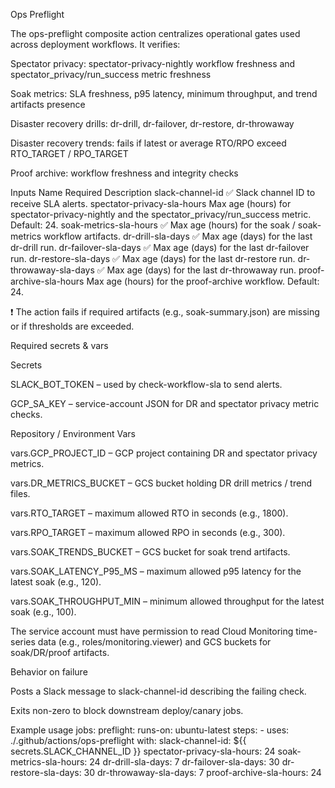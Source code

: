 Ops Preflight

The ops-preflight composite action centralizes operational gates used across deployment workflows. It verifies:

Spectator privacy: spectator-privacy-nightly workflow freshness and spectator_privacy/run_success metric freshness

Soak metrics: SLA freshness, p95 latency, minimum throughput, and trend artifacts presence

Disaster recovery drills: dr-drill, dr-failover, dr-restore, dr-throwaway

Disaster recovery trends: fails if latest or average RTO/RPO exceed RTO_TARGET / RPO_TARGET

Proof archive: workflow freshness and integrity checks

Inputs
Name	Required	Description
slack-channel-id	✅	Slack channel ID to receive SLA alerts.
spectator-privacy-sla-hours		Max age (hours) for spectator-privacy-nightly and the spectator_privacy/run_success metric. Default: 24.
soak-metrics-sla-hours	✅	Max age (hours) for the soak / soak-metrics workflow artifacts.
dr-drill-sla-days	✅	Max age (days) for the last dr-drill run.
dr-failover-sla-days	✅	Max age (days) for the last dr-failover run.
dr-restore-sla-days	✅	Max age (days) for the last dr-restore run.
dr-throwaway-sla-days	✅	Max age (days) for the last dr-throwaway run.
proof-archive-sla-hours		Max age (hours) for the proof-archive workflow. Default: 24.

❗ The action fails if required artifacts (e.g., soak-summary.json) are missing or if thresholds are exceeded.

Required secrets & vars

Secrets

SLACK_BOT_TOKEN – used by check-workflow-sla
 to send alerts.

GCP_SA_KEY – service-account JSON for DR and spectator privacy metric checks.

Repository / Environment Vars

vars.GCP_PROJECT_ID – GCP project containing DR and spectator privacy metrics.

vars.DR_METRICS_BUCKET – GCS bucket holding DR drill metrics / trend files.

vars.RTO_TARGET – maximum allowed RTO in seconds (e.g., 1800).

vars.RPO_TARGET – maximum allowed RPO in seconds (e.g., 300).

vars.SOAK_TRENDS_BUCKET – GCS bucket for soak trend artifacts.

vars.SOAK_LATENCY_P95_MS – maximum allowed p95 latency for the latest soak (e.g., 120).

vars.SOAK_THROUGHPUT_MIN – minimum allowed throughput for the latest soak (e.g., 100).

The service account must have permission to read Cloud Monitoring time-series data (e.g., roles/monitoring.viewer) and GCS buckets for soak/DR/proof artifacts.

Behavior on failure

Posts a Slack message to slack-channel-id describing the failing check.

Exits non-zero to block downstream deploy/canary jobs.

Example usage
jobs:
  preflight:
    runs-on: ubuntu-latest
    steps:
      - uses: ./.github/actions/ops-preflight
        with:
          slack-channel-id: ${{ secrets.SLACK_CHANNEL_ID }}
          spectator-privacy-sla-hours: 24
          soak-metrics-sla-hours: 24
          dr-drill-sla-days: 7
          dr-failover-sla-days: 30
          dr-restore-sla-days: 30
          dr-throwaway-sla-days: 7
          proof-archive-sla-hours: 24